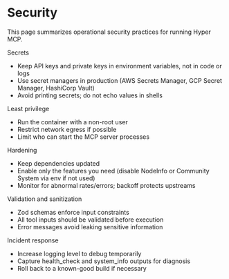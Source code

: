 # Security

This page summarizes operational security practices for running Hyper MCP.

Secrets

- Keep API keys and private keys in environment variables, not in code or logs
- Use secret managers in production (AWS Secrets Manager, GCP Secret Manager, HashiCorp Vault)
- Avoid printing secrets; do not echo values in shells

Least privilege

- Run the container with a non-root user
- Restrict network egress if possible
- Limit who can start the MCP server processes

Hardening

- Keep dependencies updated
- Enable only the features you need (disable NodeInfo or Community System via env if not used)
- Monitor for abnormal rates/errors; backoff protects upstreams

Validation and sanitization

- Zod schemas enforce input constraints
- All tool inputs should be validated before execution
- Error messages avoid leaking sensitive information

Incident response

- Increase logging level to debug temporarily
- Capture health_check and system_info outputs for diagnosis
- Roll back to a known-good build if necessary
